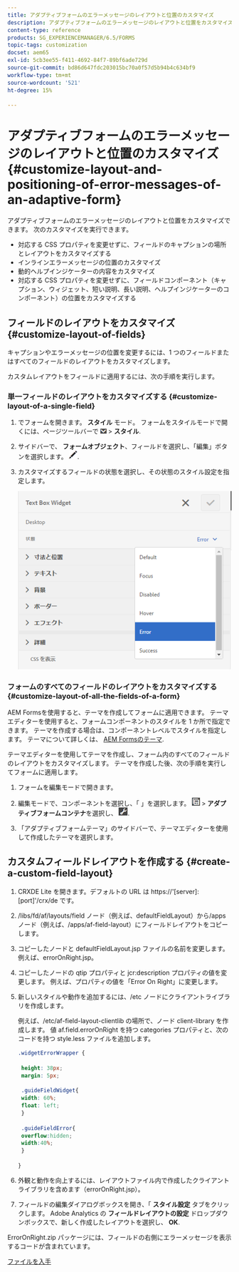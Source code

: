 ```yaml
---
title: アダプティブフォームのエラーメッセージのレイアウトと位置のカスタマイズ
description: アダプティブフォームのエラーメッセージのレイアウトと位置をカスタマイズできます。
content-type: reference
products: SG_EXPERIENCEMANAGER/6.5/FORMS
topic-tags: customization
docset: aem65
exl-id: 5cb3ee55-f411-4692-84f7-89bf6ade729d
source-git-commit: bd86d647fdc203015bc70a0f57d5b94b4c634bf9
workflow-type: tm+mt
source-wordcount: '521'
ht-degree: 15%

---
```


# アダプティブフォームのエラーメッセージのレイアウトと位置のカスタマイズ{#customize-layout-and-positioning-of-error-messages-of-an-adaptive-form}

アダプティブフォームのエラーメッセージのレイアウトと位置をカスタマイズできます。 次のカスタマイズを実行できます。

* 対応する CSS プロパティを変更せずに、フィールドのキャプションの場所とレイアウトをカスタマイズする
* インラインエラーメッセージの位置のカスタマイズ
* 動的ヘルプインジケーターの内容をカスタマイズ
* 対応する CSS プロパティを変更せずに、フィールドコンポーネント（キャプション、ウィジェット、短い説明、長い説明、ヘルプインジケーターのコンポーネント）の位置をカスタマイズする

## フィールドのレイアウトをカスタマイズ {#customize-layout-of-fields}

キャプションやエラーメッセージの位置を変更するには、1 つのフィールドまたはすべてのフィールドのレイアウトをカスタマイズします。

カスタムレイアウトをフィールドに適用するには、次の手順を実行します。

### 単一フィールドのレイアウトをカスタマイズする {#customize-layout-of-a-single-field}

1. でフォームを開きます。 **スタイル** モード。 フォームをスタイルモードで開くには、ページツールバーで ![キャンバスドロップダウン](assets/canvas-drop-down.png) > **スタイル**.
1. サイドバーで、 **フォームオブジェクト**、フィールドを選択し、「編集」ボタンを選択します。 ![edit-button](assets/edit-button.png).
1. カスタマイズするフィールドの状態を選択し、その状態のスタイル設定を指定します。

   ![フィールドのインラインスタイル設定を指定する](assets/edit-error-state.png)

### フォームのすべてのフィールドのレイアウトをカスタマイズする {#customize-layout-of-all-the-fields-of-a-form}

AEM Formsを使用すると、テーマを作成してフォームに適用できます。 テーマエディターを使用すると、フォームコンポーネントのスタイルを 1 か所で指定できます。 テーマを作成する場合は、コンポーネントレベルでスタイルを指定します。 テーマについて詳しくは、 [AEM Formsのテーマ](../../forms/using/themes.md).

テーマエディターを使用してテーマを作成し、フォーム内のすべてのフィールドのレイアウトをカスタマイズします。 テーマを作成した後、次の手順を実行してフォームに適用します。

1. フォームを編集モードで開きます。

1. 編集モードで、コンポーネントを選択し、「 」を選択します。 ![フィールドレベル](assets/field-level.png) > **アダプティブフォームコンテナ**&#x200B;を選択し、 ![cmppr](assets/cmppr.png).
1. 「アダプティブフォームテーマ」のサイドバーで、テーマエディターを使用して作成したテーマを選択します。

## カスタムフィールドレイアウトを作成する {#create-a-custom-field-layout}

1. CRXDE Lite を開きます。デフォルトの URL は https://&#39;[server]:[port]&#39;/crx/de です。
1. /libs/fd/af/layouts/field ノード（例えば、defaultFieldLayout）から/apps ノード（例えば、/apps/af-field-layout）にフィールドレイアウトをコピーします。
1. コピーしたノードと defaultFieldLayout.jsp ファイルの名前を変更します。 例えば、errorOnRight.jsp。 

1. コピーしたノードの qtip プロパティと jcr:description プロパティの値を変更します。 例えば、プロパティの値を「Error On Right」に変更します。

1. 新しいスタイルや動作を追加するには、/etc ノードにクライアントライブラリを作成します。

   例えば、/etc/af-field-layout-clientlib の場所で、ノード client-library を作成します。 値 af.field.errorOnRight を持つ categories プロパティと、次のコードを持つ style.less ファイルを追加します。

   ```css
   .widgetErrorWrapper {
   
    height: 38px;
    margin: 5px;
   
    .guideFieldWidget{
    width: 60%;
    float: left; 
    }
   
    .guideFieldError{
    overflow:hidden;
    width:40%; 
    }
   
   }
   ```

1. 外観と動作を向上するには、レイアウトファイル内で作成したクライアントライブラリを含めます（errorOnRight.jsp）。
1. フィールドの編集ダイアログボックスを開き、「 **スタイル設定** タブをクリックします。 Adobe Analytics の **フィールドレイアウトの設定** ドロップダウンボックスで、新しく作成したレイアウトを選択し、 **OK**.

ErrorOnRight.zip パッケージには、フィールドの右側にエラーメッセージを表示するコードが含まれています。

[ファイルを入手](assets/erroronright.zip)
